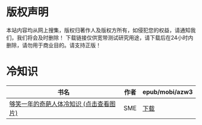 # 版权声明

本站内容均从网上搜集，版权归著作人及版权方所有，如侵犯您的权益，请通知我们，我们将会及时删除！ 下载链接仅供宽带测试研究用途，请下载后在24小时内删除，请勿用于商业目的。请支持正版！

# 冷知识

| 书名 | 作者 | epub/mobi/azw3 |
| --- | --- | --- |
| [够笑一年的奇葩人体冷知识 (点击查看图片)](https://www.dushupai.com/attachment/2024/06/10/ad22d516e7fca2e8.jpg) | SME | [下载](https://url89.ctfile.com/f/31084289-1357001743-801a91?p=8866) |
